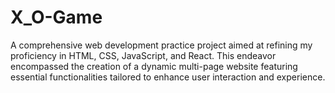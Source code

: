 # X_O-Game
A comprehensive web development practice project aimed at refining my proficiency in HTML, CSS, JavaScript, and React. This endeavor encompassed the creation of a dynamic multi-page website featuring essential functionalities tailored to enhance user interaction and experience.
